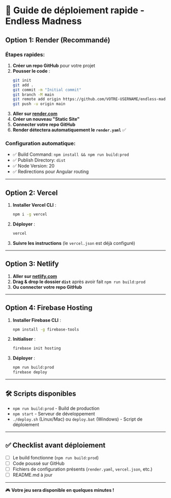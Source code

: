 # 🚀 Guide de déploiement rapide - Endless Madness

## Option 1: Render (Recommandé)

### Étapes rapides:
1. **Créer un repo GitHub** pour votre projet
2. **Pousser le code** :
   ```bash
   git init
   git add .
   git commit -m "Initial commit"
   git branch -M main
   git remote add origin https://github.com/VOTRE-USERNAME/endless-madness.git
   git push -u origin main
   ```
3. **Aller sur [render.com](https://render.com)**
4. **Créer un nouveau "Static Site"**
5. **Connecter votre repo GitHub**
6. **Render détectera automatiquement le `render.yaml`** ✅

### Configuration automatique:
- ✅ Build Command: `npm install && npm run build:prod`
- ✅ Publish Directory: `dist`
- ✅ Node Version: 20
- ✅ Redirections pour Angular routing

---

## Option 2: Vercel

1. **Installer Vercel CLI** :
   ```bash
   npm i -g vercel
   ```
2. **Déployer** :
   ```bash
   vercel
   ```
3. **Suivre les instructions** (le `vercel.json` est déjà configuré)

---

## Option 3: Netlify

1. **Aller sur [netlify.com](https://netlify.com)**
2. **Drag & drop le dossier `dist`** après avoir fait `npm run build:prod`
3. **Ou connecter votre repo GitHub**

---

## Option 4: Firebase Hosting

1. **Installer Firebase CLI** :
   ```bash
   npm install -g firebase-tools
   ```
2. **Initialiser** :
   ```bash
   firebase init hosting
   ```
3. **Déployer** :
   ```bash
   npm run build:prod
   firebase deploy
   ```

---

## 🛠️ Scripts disponibles

- `npm run build:prod` - Build de production
- `npm start` - Serveur de développement
- `./deploy.sh` (Linux/Mac) ou `deploy.bat` (Windows) - Script de déploiement

---

## ✅ Checklist avant déploiement

- [ ] Le build fonctionne (`npm run build:prod`)
- [ ] Code poussé sur GitHub
- [ ] Fichiers de configuration présents (`render.yaml`, `vercel.json`, etc.)
- [ ] README.md à jour

---

🎮 **Votre jeu sera disponible en quelques minutes !**
